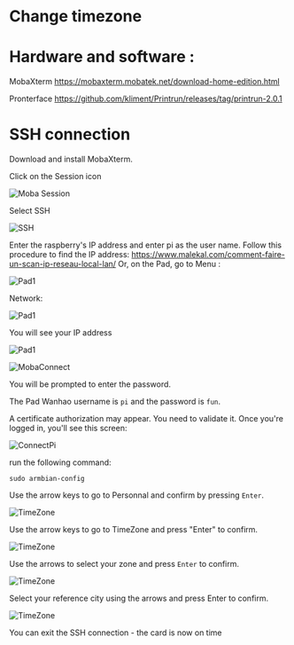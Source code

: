 # Change timezone

# Hardware and software :

MobaXterm https://mobaxterm.mobatek.net/download-home-edition.html

Pronterface https://github.com/kliment/Printrun/releases/tag/printrun-2.0.1 

# SSH connection

Download and install MobaXterm.

Click on the Session icon

![Moba Session](/img/Printers/Artillery/X2/MobaSession.png)

Select SSH

![SSH](/img/Printers/Artillery/X2/MobaSSH.png)

Enter the raspberry's IP address and enter pi as the user name.
Follow this procedure to find the IP address: https://www.malekal.com/comment-faire-un-scan-ip-reseau-local-lan/
Or, on the Pad, go to Menu :

![Pad1](/img/Printers/Artillery/X2/Pad1.jpeg)

Network:

![Pad1](/img/Printers/Artillery/X2/Pad2.jpeg)

You will see your IP address

![Pad1](/img/Printers/Artillery/X2/Pad3.jpeg)

![MobaConnect](/img/Printers/Artillery/X2/MobaConnect.png)

You will be prompted to enter the password.

The Pad Wanhao username is `pi` and the password is `fun`.

A certificate authorization may appear. You need to validate it.
Once you're logged in, you'll see this screen:

![ConnectPi](/img/Printers/Artillery/X2/ConnectPI.png)

run the following command:

```
sudo armbian-config
```

Use the arrow keys to go to Personnal and confirm by pressing `Enter`.

![TimeZone](/img/SmartPi/TimeZone/Timezone001.png)

Use the arrow keys to go to TimeZone and press "Enter" to confirm.

![TimeZone](/img/SmartPi/TimeZone/Timezone002.png)

Use the arrows to select your zone and press `Enter` to confirm.

![TimeZone](/img/SmartPi/TimeZone/Timezone003.png)

Select your reference city using the arrows and press Enter to confirm.

![TimeZone](/img/SmartPi/TimeZone/Timezone004.png)

You can exit the SSH connection - the card is now on time